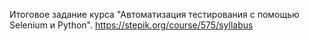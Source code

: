 Итоговое задание курса "Автоматизация тестирования с помощью Selenium и Python".
https://stepik.org/course/575/syllabus
